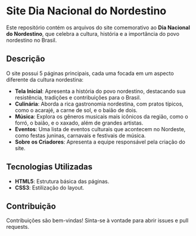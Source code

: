 # Site Dia Nacional do Nordestino

Este repositório contém os arquivos do site comemorativo ao **Dia Nacional do Nordestino**, que celebra a cultura, história e a importância do povo nordestino no Brasil.

## Descrição

O site possui 5 páginas principais, cada uma focada em um aspecto diferente da cultura nordestina:

- **Tela Inicial**: Apresenta a história do povo nordestino, destacando sua resistência, tradições e contribuições para o Brasil.
- **Culinária**: Aborda a rica gastronomia nordestina, com pratos típicos, como o acarajé, a carne de sol, e o baião de dois.
- **Música**: Explora os gêneros musicais mais icônicos da região, como o forró, o baião, e o xaxado, além de grandes artistas.
- **Eventos**: Uma lista de eventos culturais que acontecem no Nordeste, como festas juninas, carnavais e festivais de música.
- **Sobre os Criadores**: Apresenta a equipe responsável pela criação do site.

## Tecnologias Utilizadas

- **HTML5**: Estrutura básica das páginas.
- **CSS3**: Estilização do layout.

## Contribuição

Contribuições são bem-vindas! Sinta-se à vontade para abrir issues e pull requests.